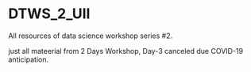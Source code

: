 # DTWS_2_UII
All resources of data science workshop series #2.

just all mateerial from 2 Days Workshop, Day-3 canceled due COVID-19 anticipation.
